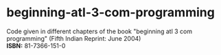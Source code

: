 # beginning-atl-3-com-programming
Code given in different chapters of the book "beginning atl 3 com programming" (Fifth Indian Reprint: June 2004) <br />
**ISBN:** 81-7366-151-0
